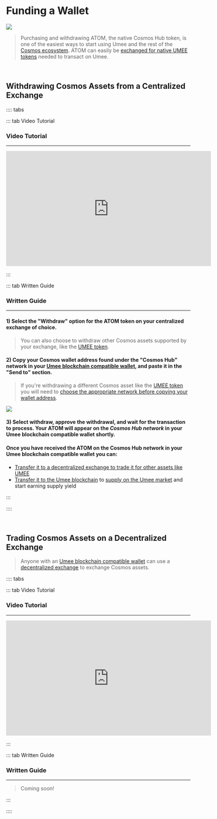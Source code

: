 # Funding a Wallet

![](/bg/funding-a-wallet.png)

> Purchasing and withdrawing ATOM, the native Cosmos Hub token, is one of the easiest ways to start using Umee and the rest of the [Cosmos ecosystem](/users/blockchai-basics/what-is-cosmos). ATOM can easily be [exchanged for native UMEE tokens](/users/getting-started/funding-wallet.html#trading-cosmos-assets-on-a-decentralized-exchange) needed to transact on Umee.

<br>

## Withdrawing Cosmos Assets from a Centralized Exchange

:::: tabs

::: tab Video Tutorial

### Video Tutorial

---

<iframe width="560" height="315" src="https://www.youtube.com/embed/2CI7xGxCRl4" title="YouTube video player" frameborder="0" allow="accelerometer; autoplay; clipboard-write; encrypted-media; gyroscope; picture-in-picture" allowfullscreen></iframe>

:::

::: tab Written Guide

### Written Guide

---

#### 1) Select the "Withdraw" option for the ATOM token on your centralized exchange of choice.

> You can also choose to withdraw other Cosmos assets supported by your exchange, like the [UMEE token](/overview/umee-token).

#### 2) Copy your Cosmos wallet address found under the "Cosmos Hub" network in your [Umee blockchain compatible wallet](/users/getting-started/creating-wallet.html#creating-an-umee-blockchain-compatible-wallet), and paste it in the "Send to" section.

> If you're withdrawing a different Cosmos asset like the [UMEE token](/overview/umee-token) you will need to [choose the appropriate network before copying your wallet address](/users/getting-started/using-wallet.html#copying-a-wallet-address).

![](/bg/copy-cosmos-address.gif)

#### 3) Select withdraw, approve the withdrawal, and wait for the transaction to process. Your ATOM will appear on the _Cosmos Hub network_ in your Umee blockchain compatible wallet shortly.

#### Once you have received the ATOM on the Cosmos Hub network in your Umee blockchain compatible wallet you can:

- [Transfer it to a decentralized exchange to trade it for other assets like UMEE](/users/getting-started/funding-wallet.html#trading-cosmos-assets-on-a-decentralized-exchange)
- [Transfer it to the Umee blockchain](/users/using-the-web-app/transferring-tokens) to [supply on the Umee market](/users/using-the-web-app/supply-withdraw) and start earning supply yield

:::

::::

<br>

## Trading Cosmos Assets on a Decentralized Exchange

> Anyone with an [Umee blockchain compatible wallet](/users/getting-started/creating-wallet.html#creating-an-umee-blockchain-compatible-wallet) can use a [decentralized exchange](/learn-the-basics/defi-basics/what-is-dex) to exchange Cosmos assets.

:::: tabs

::: tab Video Tutorial

### Video Tutorial

---

<iframe width="560" height="315" src="https://www.youtube.com/embed/d5EL_71b9I8" title="YouTube video player" frameborder="0" allow="accelerometer; autoplay; clipboard-write; encrypted-media; gyroscope; picture-in-picture" allowfullscreen></iframe>

:::

::: tab Written Guide

### Written Guide

---

> Coming soon!

:::

::::
